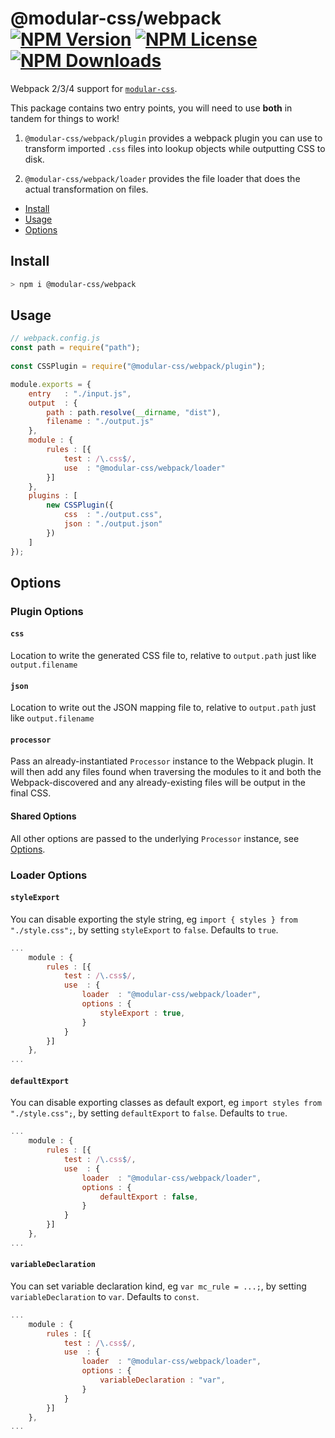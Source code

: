 @modular-css/webpack  [![NPM Version](https://img.shields.io/npm/v/@modular-css/webpack.svg)](https://www.npmjs.com/package/@modular-css/webpack) [![NPM License](https://img.shields.io/npm/l/@modular-css/webpack.svg)](https://www.npmjs.com/package/@modular-css/webpack) [![NPM Downloads](https://img.shields.io/npm/dm/@modular-css/webpack.svg)](https://www.npmjs.com/package/@modular-css/webpack)
===========

Webpack 2/3/4 support for [`modular-css`](https://github.com/tivac/modular-css).

This package contains two entry points, you will need to use **both** in tandem for things to work!

1. `@modular-css/webpack/plugin` provides a webpack plugin you can use to transform imported `.css` files into lookup objects while outputting CSS to disk.

2. `@modular-css/webpack/loader` provides the file loader that does the actual transformation on files.

- [Install](#install)
- [Usage](#usage)
- [Options](#options)

## Install

```bash
> npm i @modular-css/webpack
```

## Usage

```js
// webpack.config.js
const path = require("path");
    
const CSSPlugin = require("@modular-css/webpack/plugin");

module.exports = {
    entry   : "./input.js",
    output  : {
        path : path.resolve(__dirname, "dist"),
        filename : "./output.js"
    },
    module : {
        rules : [{
            test : /\.css$/,
            use  : "@modular-css/webpack/loader"
        }]
    },
    plugins : [
        new CSSPlugin({
            css  : "./output.css",
            json : "./output.json"
        })
    ]
});
```

## Options

### Plugin Options

#### `css`

Location to write the generated CSS file to, relative to `output.path` just like `output.filename`

#### `json`

Location to write out the JSON mapping file to, relative to `output.path` just like `output.filename`

#### `processor`

Pass an already-instantiated `Processor` instance to the Webpack plugin. It will then add any files found when traversing the modules to it and both the Webpack-discovered and any already-existing files will be output in the final CSS.

#### Shared Options

All other options are passed to the underlying `Processor` instance, see [Options](../processor/README.md#options).

### Loader Options

#### `styleExport`

You can disable exporting the style string, eg `import { styles } from "./style.css";`, by setting `styleExport` to `false`. Defaults to `true`.

```js
...
    module : {
        rules : [{
            test : /\.css$/,
            use  : {
                loader  : "@modular-css/webpack/loader",
                options : {
                    styleExport : true,
                }
            }
        }]
    },
...
```

#### `defaultExport`

You can disable exporting classes as default export, eg `import styles from "./style.css";`, by setting `defaultExport` to `false`. Defaults to `true`.

```js
...
    module : {
        rules : [{
            test : /\.css$/,
            use  : {
                loader  : "@modular-css/webpack/loader",
                options : {
                    defaultExport : false,
                }
            }
        }]
    },
...
```

#### `variableDeclaration`

You can set variable declaration kind, eg `var mc_rule = ...;`, by setting `variableDeclaration` to `var`. Defaults to `const`.

```js
...
    module : {
        rules : [{
            test : /\.css$/,
            use  : {
                loader  : "@modular-css/webpack/loader",
                options : {
                    variableDeclaration : "var",
                }
            }
        }]
    },
...
```